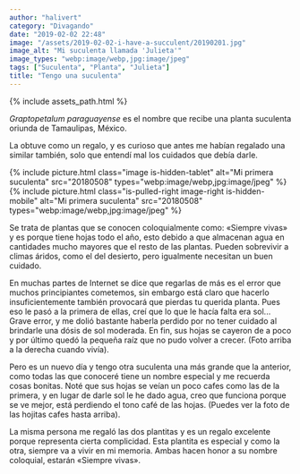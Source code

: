```yaml
---
author: "halivert"
category: "Divagando"
date: "2019-02-02 22:48"
image: "/assets/2019-02-02-i-have-a-succulent/20190201.jpg"
image_alt: "Mi suculenta llamada 'Julieta'"
image_types: "webp:image/webp,jpg:image/jpeg"
tags: ["Suculenta", "Planta", "Julieta"]
title: "Tengo una suculenta"
---
```


{% include assets_path.html %}

_Graptopetalum paraguayense_ es el nombre que recibe una planta suculenta
oriunda de Tamaulipas, México.

La obtuve como un regalo, y es curioso que antes me habían regalado una similar
también, solo que entendí mal los cuidados que debía darle.

<!-- Seguir leyendo -->

<article>
  {%
    include picture.html
      class="image is-hidden-tablet"
      alt="Mi primera suculenta"
      src="20180508"
      types="webp:image/webp,jpg:image/jpeg"
  %}
  {%
    include picture.html
      class="is-pulled-right image-right is-hidden-mobile"
      alt="Mi primera suculenta"
      src="20180508"
      types="webp:image/webp,jpg:image/jpeg"
  %}
</article>

Se trata de plantas que se conocen coloquialmente como: «Siempre vivas» y es
porque tiene hojas todo el año, esto debido a que almacenan agua en cantidades
mucho mayores que el resto de las plantas. Pueden sobrevivir a climas áridos,
como el del desierto, pero igualmente necesitan un buen cuidado.

En muchas partes de Internet se dice que regarlas de más es el error que muchos
principiantes cometemos, sin embargo está claro que hacerlo insuficientemente
también provocará que pierdas tu querida planta. Pues eso le pasó a la primera
de ellas, creí que lo que le hacía falta era sol... Grave error, y me dolió
bastante haberla perdido por no tener cuidado al brindarle una dósis de sol
moderada. En fin, sus hojas se cayeron de a poco y por último quedó la pequeña
raíz que no pudo volver a crecer. (Foto arriba a la derecha cuando vivía).

Pero es un nuevo día y tengo otra suculenta una más grande que la anterior, como
todas las que conoceré tiene un nombre especial y me recuerda cosas bonitas.
Noté que sus hojas se veían un poco cafes como las de la primera, y en lugar de
darle sol le he dado agua, creo que funciona porque se ve mejor, está perdiendo
el tono café de las hojas. (Puedes ver la foto de las hojitas cafes hasta
arriba).

La misma persona me regaló las dos plantitas y es un regalo excelente porque
representa cierta complicidad. Esta plantita es especial y como la otra, siempre
va a vivir en mi memoria. Ambas hacen honor a su nombre coloquial, estarán
«Siempre vivas».
